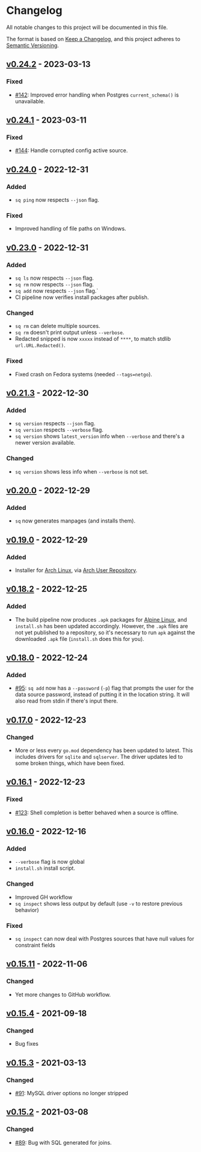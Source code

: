 # Changelog

All notable changes to this project will be documented in this file.

The format is based on [Keep a Changelog](https://keepachangelog.com/en/1.0.0/),
and this project adheres to [Semantic Versioning](https://semver.org/spec/v2.0.0.html).

## [v0.24.2] - 2023-03-13

### Fixed

- [#142]: Improved error handling when Postgres `current_schema()` is unavailable.

## [v0.24.1] - 2023-03-11

### Fixed

- [#144]: Handle corrupted config active source.

## [v0.24.0] - 2022-12-31

### Added

- `sq ping` now respects `--json` flag.

### Fixed

- Improved handling of file paths on Windows.

## [v0.23.0] - 2022-12-31

### Added

- `sq ls` now respects `--json` flag.
- `sq rm` now respects `--json` flag.
- `sq add` now respects `--json` flag.`
- CI pipeline now verifies install packages after publish.

### Changed

- `sq rm` can delete multiple sources.
- `sq rm` doesn't print output unless `--verbose`.
- Redacted snipped is now `xxxxx` instead of `****`, to match stdlib `url.URL.Redacted()`.

### Fixed

- Fixed crash on Fedora systems (needed `--tags=netgo`).

## [v0.21.3] - 2022-12-30

### Added

- `sq version` respects `--json` flag.
- `sq version` respects `--verbose` flag.
- `sq version` shows `latest_version` info when `--verbose` and there's a newer version available.

### Changed

- `sq version` shows less info when `--verbose` is not set.

## [v0.20.0] - 2022-12-29

### Added

- `sq` now generates manpages (and installs them). 

## [v0.19.0] - 2022-12-29

### Added

- Installer for [Arch Linux](https://archlinux.org), 
  via [Arch User Repository](https://aur.archlinux.org). 

## [v0.18.2] - 2022-12-25

### Added

- The build pipeline now produces `.apk` packages for [Alpine Linux](https://www.alpinelinux.org),
  and `install.sh` has been updated accordingly. However, the `.apk` files
  are not yet published to a repository, so it's necessary to run `apk` against
  the downloaded `.apk` file (`install.sh` does this for you).


## [v0.18.0] - 2022-12-24

### Added

- [#95]: `sq add` now has a `--password` (`-p`) flag that prompts the user for the data source
  password, instead of putting it in the location string. It will also read from stdin
  if there's input there.

## [v0.17.0] - 2022-12-23

### Changed

- More or less every `go.mod` dependency has been updated to latest. This includes
  drivers for `sqlite` and `sqlserver`. The driver updates led to some broken
  things, which have been fixed.

## [v0.16.1] - 2022-12-23

### Fixed

- [#123]: Shell completion is better behaved when a source is offline.

## [v0.16.0] - 2022-12-16

### Added

- `--verbose` flag is now global
- `install.sh` install script.

### Changed

- Improved GH workflow
- `sq inspect` shows less output by default (use `-v` to restore previous behavior)

### Fixed

- `sq inspect` can now deal with Postgres sources that have null values for constraint fields

## [v0.15.11] - 2022-11-06

### Changed

- Yet more changes to GitHub workflow.


## [v0.15.4] - 2021-09-18

### Changed

- Bug fixes

## [v0.15.3] - 2021-03-13

### Changed

- [#91]: MySQL driver options no longer stripped

## [v0.15.2] - 2021-03-08

### Changed

- [#89]: Bug with SQL generated for joins.


[v0.24.2]: https://github.com/neilotoole/sq/compare/v0.24.1...v0.24.2
[v0.24.1]: https://github.com/neilotoole/sq/compare/v0.24.0...v0.24.1
[v0.24.0]: https://github.com/neilotoole/sq/compare/v0.23.0...v0.24.0
[v0.23.0]: https://github.com/neilotoole/sq/compare/v0.21.3...v0.23.0
[v0.21.3]: https://github.com/neilotoole/sq/compare/v0.20.0...v0.21.3
[v0.20.0]: https://github.com/neilotoole/sq/compare/v0.19.0...v0.20.0
[v0.19.0]: https://github.com/neilotoole/sq/compare/v0.18.2...v0.19.0
[v0.18.2]: https://github.com/neilotoole/sq/compare/v0.18.0...v0.18.2
[v0.18.0]: https://github.com/neilotoole/sq/compare/v0.17.0...v0.18.0
[v0.17.0]: https://github.com/neilotoole/sq/compare/v0.16.1...v0.17.0
[v0.16.1]: https://github.com/neilotoole/sq/compare/v0.16.0...v0.16.1
[v0.16.0]: https://github.com/neilotoole/sq/compare/v0.15.11...v0.16.0
[v0.15.11]: https://github.com/neilotoole/sq/compare/v0.15.4...v0.15.11
[v0.15.4]: https://github.com/neilotoole/sq/compare/v0.15.3...v0.15.4
[v0.15.3]: https://github.com/neilotoole/sq/compare/v0.15.2...v0.15.3
[v0.15.2]: https://github.com/neilotoole/sq/releases/tag/v0.15.2

[#144]: https://github.com/neilotoole/sq/issues/144
[#142]: https://github.com/neilotoole/sq/issues/142
[#123]: https://github.com/neilotoole/sq/issues/123
[#95]: https://github.com/neilotoole/sq/issues/93
[#91]: https://github.com/neilotoole/sq/pull/91
[#89]: https://github.com/neilotoole/sq/pull/89

